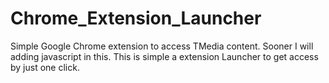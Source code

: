 # Chrome_Extension_Launcher
Simple Google Chrome extension to access TMedia content.
Sooner I will adding javascript in this.
This is simple a extension Launcher to get access by just one click.

